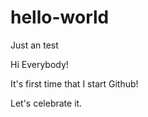 # hello-world
Just an test

Hi Everybody!

It's first time that I start Github!

Let's celebrate it.
